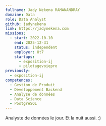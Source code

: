 ```yaml
---
fullname: Jady Nekena RAMANANDRAY
domaine: Data
role: Data Analyst
github: jadynekena
link: https://jadynekena.com
missions:
  - start: 2022-10-10
    end: 2025-12-31
    status: independent
    employer: Ut7
    startups:
      - exposition-ij
      - pilotagevoiepro
previously:
  - exposition-ij
competences:
  - Gestion de Produit
  - Développement Backend
  - Analyse de données
  - Data Science
  - PostgreSQL
---
```

Analyste de données le jour. Et la nuit aussi. :)